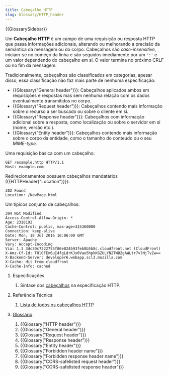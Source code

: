 ```yaml
---
title: Cabeçalho HTTP
slug: Glossary/HTTP_header
---
```


{{GlossarySidebar}}

Um **Cabeçalho HTTP** é um campo de uma requisição ou resposta HTTP que passa informações adicionais, alterando ou melhorando a precisão da semântica da mensagem ou do corpo. Cabeçalhos são _case-insensitive_, iniciam-se no começo da linha e são seguidos imediamente por um `':'` e um valor dependendo do cabeçalho em si. O valor termina no próximo CRLF ou no fim da mensagem.

Tradicionalmente, cabeçalhos são classificados em categorias, apesar disso, essa classificação não faz mais parte de nenhuma especificação:

- {{Glossary("General header")}}: Cabeçalhos aplicados ambos em requisições e respostas mas sem nenhuma relação com os dados eventualmente transmitidos no corpo.
- {{Glossary("Request header")}}: Cabeçalhos contendo mais informação sobre o recurso a ser buscado ou sobre o cliente em si.
- {{Glossary("Response header")}}: Cabeçalhos com informação adicional sobre a resposta, como localização ou sobre o servidor em si (nome, versão etc.).
- {{Glossary("Entity header")}}: Cabeçalhos contendo mais informação sobre o corpo da entidade, como o tamanho do conteúdo ou o seu _MIME-type._

Uma requisição básica com um cabeçalho:

```
GET /example.http HTTP/1.1
Host: example.com
```

Redirecionamentos possuem cabeçalhos mandatários ({{HTTPHeader("Location")}}):

```
302 Found
Location: /NewPage.html
```

Um típicos conjunto de cabeçalhos:

```
304 Not Modified
Access-Control-Allow-Origin: *
Age: 2318192
Cache-Control: public, max-age=315360000
Connection: keep-alive
Date: Mon, 18 Jul 2016 16:06:00 GMT
Server: Apache
Vary: Accept-Encoding
Via: 1.1 3dc30c7222755f86e824b93feb8b5b8c.cloudfront.net (CloudFront)
X-Amz-Cf-Id: TOl0FEm6uI4fgLdrKJx0Vao5hpkKGZULYN2TWD2gAWLtr7vlNjTvZw==
X-Backend-Server: developer6.webapp.scl3.mozilla.com
X-Cache: Hit from cloudfront
X-Cache-Info: cached
```

1. Especificações

   1. Sintaxe dos [cabeçalhos](https://tools.ietf.org/html/rfc7230#section-3.2) na especificação HTTP.

2. Referência Técnica

   1. [Lista de todos os cabeçalhos HTTP](/pt-BR/docs/Web/HTTP/Headers)

3. [Glossário](/pt-BR/docs/Glossario)

   1. {{Glossary("HTTP header")}}
   2. {{Glossary("General header")}}
   3. {{Glossary("Request header")}}
   4. {{Glossary("Response header")}}
   5. {{Glossary("Entity header")}}
   6. {{Glossary("Forbidden header name")}}
   7. {{Glossary("Forbidden response header name")}}
   8. {{Glossary("CORS-safelisted request header")}}
   9. {{Glossary("CORS-safelisted response header")}}
